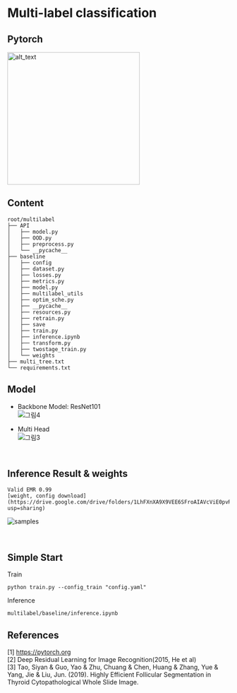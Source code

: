 # Multi-label classification
## Pytorch
[<img alt="alt_text" width="300px" src="https://user-images.githubusercontent.com/49234207/147069604-fd4d5a52-e52f-450d-8ff6-9fbb6872a072.png" />](https://pytorch.org)


## Content
```
root/multilabel
├── API
│   ├── model.py
│   ├── OOD.py
│   ├── preprocess.py
│   └── __pycache__
├── baseline
│   ├── config
│   ├── dataset.py
│   ├── losses.py
│   ├── metrics.py
│   ├── model.py
│   ├── multilabel_utils
│   ├── optim_sche.py
│   ├── __pycache__
│   ├── resources.py
│   ├── retrain.py
│   ├── save
│   ├── train.py
│   ├── inference.ipynb
│   ├── transform.py
│   ├── twostage_train.py
│   └── weights
├── multi_tree.txt
└── requirements.txt
```


## Model

- Backbone Model: ResNet101  
![그림4](https://user-images.githubusercontent.com/49234207/147072747-caf33f94-b21d-4cf6-b42e-1e06b5f336dd.png)



- Multi Head  
![그림3](https://user-images.githubusercontent.com/49234207/147073247-c5b9443a-0d57-4334-bc10-1df9bc586c09.png)


<br>

## Inference Result & weights
```
Valid EMR 0.99 
[weight, config download](https://drive.google.com/drive/folders/1LhFXnXA9X9VEE6SFroAIAVcViE0pvRdT?usp=sharing)
```

![samples](https://user-images.githubusercontent.com/49234207/147074833-c6cbd799-1ec3-4fba-8b94-293e284a7877.png)


<br>

## Simple Start

Train
```
python train.py --config_train "config.yaml"
```
Inference  
```
multilabel/baseline/inference.ipynb
```

## References
[1] https://pytorch.org  
[2] Deep Residual Learning for Image Recognition(2015, He et al)  
[3] Tao, Siyan & Guo, Yao & Zhu, Chuang & Chen, Huang & Zhang, Yue & Yang, Jie & Liu, Jun. (2019). Highly Efficient Follicular Segmentation in Thyroid Cytopathological Whole Slide Image.
